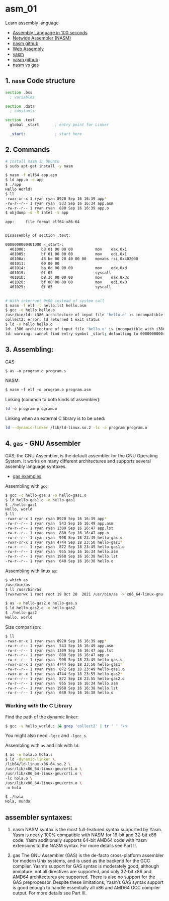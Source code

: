 # asm_01

Learn assembly language

* [Assembly Language in 100 seconds](https://youtu.be/4gwYkEK0gOk)
* [Netwide Assembler (NASM)](https://www.nasm.us/)
* [nasm github](https://github.com/netwide-assembler/nasm)
* [Web Assembly](https://webassembly.org/)
* [yasm](https://yasm.tortall.net/)
* [yasm github](https://github.com/yasm)
* [nasm vs gas](https://developer.ibm.com/articles/l-gas-nasm/)

## 1. `nasm` Code structure

```asm
section .bss
  ; variables

section .data
  ; constants

section .text
  global _start       ; entry point for Linker

  _start:             ; start here
```

## 2. Commands

```sh
# Install nasm in Ubuntu
$ sudo apt-get install -y nasm

$ nasm -f elf64 app.asm
$ ld app.o -o app
$ ./app
Hello World!
$ ll
-rwxr-xr-x 1 ryan ryan 8920 Sep 16 16:39 app*
-rw-r--r-- 1 ryan ryan  533 Sep 16 16:34 app.asm
-rw-r--r-- 1 ryan ryan  880 Sep 16 16:39 app.o
$ objdump -d -M intel -S app

app:     file format elf64-x86-64


Disassembly of section .text:

0000000000401000 <_start>:
  401000:       b8 01 00 00 00          mov    eax,0x1
  401005:       bf 01 00 00 00          mov    edi,0x1
  40100a:       48 be 00 20 40 00 00    movabs rsi,0x402000
  401011:       00 00 00 
  401014:       ba 0d 00 00 00          mov    edx,0xd
  401019:       0f 05                   syscall 
  40101b:       b8 3c 00 00 00          mov    eax,0x3c
  401020:       bf 00 00 00 00          mov    edi,0x0
  401025:       0f 05                   syscall

  
# With interrupt 0x80 instead of system call
$ nasm -f elf -l hello.lst hello.asm
$ gcc -o hello hello.o
/usr/bin/ld: i386 architecture of input file 'hello.o' is incompatible with i386:x86-64 output
collect2: error: ld returned 1 exit status
$ ld -o hello hello.o
ld: i386 architecture of input file 'hello.o' is incompatible with i386:x86-64 output
ld: warning: cannot find entry symbol _start; defaulting to 0000000000401000
```

## 3. Assembling:
GAS:
```sh
$ as –o program.o program.s
```

NASM:
```sh
$ nasm –f elf –o program.o program.asm
```

Linking (common to both kinds of assembler):
```sh
ld –o program program.o
```

Linking when an external C library is to be used:
```sh
ld --dynamic-linker /lib/ld-linux.so.2 -lc -o program program.o
```

## 4. `gas` - GNU Assembler
GAS, the GNU Assembler, is the default assembler for the GNU Operating System. It works on many different architectures and supports several assembly language syntaxes.

* [gas examples](https://cs.lmu.edu/~ray/notes/gasexamples/)

Assembling with `gcc`:
```sh
$ gcc -c hello-gas.s -o hello-gas1.o
$ ld hello-gas1.o -o hello-gas1
$ ./hello-gas1 
Hello, world
$ ll
-rwxr-xr-x 1 ryan ryan 8920 Sep 16 16:39 app*
-rw-r--r-- 1 ryan ryan  543 Sep 16 16:49 app.asm
-rw-r--r-- 1 ryan ryan 1309 Sep 16 16:47 app.lst
-rw-r--r-- 1 ryan ryan  880 Sep 16 16:47 app.o
-rw-r--r-- 1 ryan ryan  998 Sep 18 23:49 hello-gas.s
-rwxr-xr-x 1 ryan ryan 4744 Sep 18 23:50 hello-gas1*
-rw-r--r-- 1 ryan ryan  872 Sep 18 23:49 hello-gas1.o
-rw-r--r-- 1 ryan ryan  955 Sep 16 16:34 hello.asm
-rw-r--r-- 1 ryan ryan 1968 Sep 16 16:38 hello.lst
-rw-r--r-- 1 ryan ryan  640 Sep 16 16:38 hello.o
```

Assembling with linux `as`:
```sh
$ which as
/usr/bin/as
$ ll /usr/bin/as
lrwxrwxrwx 1 root root 19 Oct 20  2021 /usr/bin/as -> x86_64-linux-gnu-as*

$ as -o hello-gas2.o hello-gas.s
$ ld hello-gas2.o -o hello-gas2
$ ./hello-gas2
Hello, world
```

Size comparison:
```sh
$ ll
-rwxr-xr-x 1 ryan ryan 8920 Sep 16 16:39 app*
-rw-r--r-- 1 ryan ryan  543 Sep 16 16:49 app.asm
-rw-r--r-- 1 ryan ryan 1309 Sep 16 16:47 app.lst
-rw-r--r-- 1 ryan ryan  880 Sep 16 16:47 app.o
-rw-r--r-- 1 ryan ryan  998 Sep 18 23:49 hello-gas.s
-rwxr-xr-x 1 ryan ryan 4744 Sep 18 23:50 hello-gas1*
-rw-r--r-- 1 ryan ryan  872 Sep 18 23:49 hello-gas1.o
-rwxr-xr-x 1 ryan ryan 4744 Sep 18 23:55 hello-gas2*
-rw-r--r-- 1 ryan ryan  872 Sep 18 23:55 hello-gas2.o
-rw-r--r-- 1 ryan ryan  955 Sep 16 16:34 hello.asm
-rw-r--r-- 1 ryan ryan 1968 Sep 16 16:38 hello.lst
-rw-r--r-- 1 ryan ryan  640 Sep 16 16:38 hello.o
```

### Working with the C Library
Find the path of the dynamic linker:
```sh
$ gcc -v hello_world.c |& grep 'collect2' | tr ' ' '\n'
```
You might also need `-lgcc` and `-lgcc_s`.

Assembling with `as` and link with `ld`:
```sh
$ as -o hola.o hola.s
$ ld -dynamic-linker \
/lib64/ld-linux-x86-64.so.2 \
/usr/lib/x86_64-linux-gnu/crt1.o \
/usr/lib/x86_64-linux-gnu/crti.o \
-lc hola.o \
/usr/lib/x86_64-linux-gnu/crtn.o \
-o hola

$ ./hola
Hola, mundo
```

## assembler syntaxes:

1. nasm
    NASM syntax is the most full-featured syntax supported by Yasm. Yasm is nearly 100% compatible with NASM for 16-bit and 32-bit x86 code. Yasm additionally supports 64-bit AMD64 code with Yasm extensions to the NASM syntax. For more details see Part II.

2. gas
    The GNU Assembler (GAS) is the de-facto cross-platform assembler for modern Unix systems, and is used as the backend for the GCC compiler. Yasm’s support for GAS syntax is moderately good, although immature: not all directives are supported, and only 32-bit x86 and AMD64 architectures are supported. There is also no support for the GAS preprocessor. Despite these limitations, Yasm’s GAS syntax support is good enough to handle essentially all x86 and AMD64 GCC compiler output. For more details see Part III.